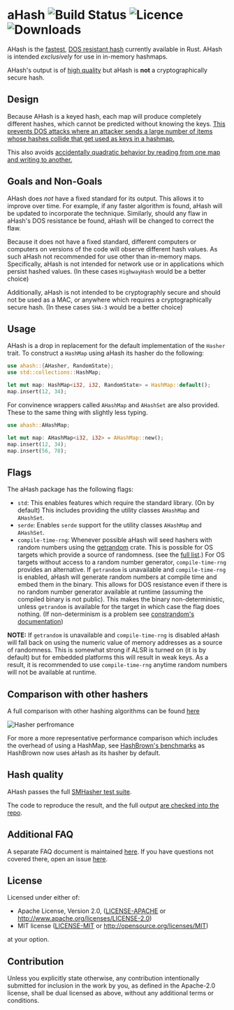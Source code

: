 # aHash     ![Build Status](https://img.shields.io/github/workflow/status/tkaitchuck/ahash/Rust) ![Licence](https://img.shields.io/crates/l/ahash) ![Downloads](https://img.shields.io/crates/d/ahash) 

AHash is the [fastest](https://github.com/tkaitchuck/aHash/blob/master/compare/readme.md#Speed), 
[DOS resistant hash](https://github.com/tkaitchuck/aHash/wiki/How-aHash-is-resists-DOS-attacks) currently available in Rust.
AHash is intended *exclusively* for use in in-memory hashmaps. 

AHash's output is of [high quality](https://github.com/tkaitchuck/aHash/blob/master/compare/readme.md#Quality) but aHash is **not** a cryptographically secure hash.

## Design

Because AHash is a keyed hash, each map will produce completely different hashes, which cannot be predicted without knowing the keys.
[This prevents DOS attacks where an attacker sends a large number of items whose hashes collide that get used as keys in a hashmap.](https://github.com/tkaitchuck/aHash/wiki/How-aHash-is-resists-DOS-attacks)

This also avoids [accidentally quadratic behavior by reading from one map and writing to another.](https://accidentallyquadratic.tumblr.com/post/153545455987/rust-hash-iteration-reinsertion)

## Goals and Non-Goals

AHash does *not* have a fixed standard for its output. This allows it to improve over time. For example,
if any faster algorithm is found, aHash will be updated to incorporate the technique.
Similarly, should any flaw in aHash's DOS resistance be found, aHash will be changed to correct the flaw.

Because it does not have a fixed standard, different computers or computers on versions of the code will observe different hash values.
As such aHash not recommended for use other than in-memory maps. Specifically, aHash is not intended for network use or in applications which persist hashed values.
(In these cases `HighwayHash` would be a better choice)

Additionally, aHash is not intended to be cryptographly secure and should not be used as a MAC, or anywhere which requires a cryptographically secure hash.
(In these cases `SHA-3` would be a better choice)

## Usage

AHash is a drop in replacement for the default implementation of the `Hasher` trait. To construct a `HashMap` using aHash 
its hasher do the following:

```rust
use ahash::{AHasher, RandomState};
use std::collections::HashMap;

let mut map: HashMap<i32, i32, RandomState> = HashMap::default();
map.insert(12, 34);
```
For convinence wrappers called `AHashMap` and `AHashSet` are also provided.
These to the same thing with slightly less typing.
```rust
use ahash::AHashMap;

let mut map: AHashMap<i32, i32> = AHashMap::new();
map.insert(12, 34);
map.insert(56, 78);
```

## Flags

The aHash package has the following flags:
* `std`: This enables features which require the standard library. (On by default) This includes providing the utility classes `AHashMap` and `AHashSet`.
* `serde`: Enables `serde` support for the utility classes `AHashMap` and `AHashSet`.
* `compile-time-rng`: Whenever possible aHash will seed hashers with random numbers using the [getrandom](https://github.com/rust-random/getrandom) crate. 
This is possible for OS targets which provide a source of randomness. (see the [full list](https://docs.rs/getrandom/0.2.0/getrandom/#supported-targets).)
For OS targets without access to a random number generator, `compile-time-rng` provides an alternative.
If `getrandom` is unavailable and `compile-time-rng` is enabled, aHash will generate random numbers at compile time and embed them in the binary.
This allows for DOS resistance even if there is no random number generator available at runtime (assuming the compiled binary is not public).
This makes the binary non-deterministic, unless `getrandom` is available for the target in which case the flag does nothing.
(If non-determinism is a problem see [constrandom's documentation](https://github.com/tkaitchuck/constrandom#deterministic-builds))

**NOTE:** If `getrandom` is unavailable and `compile-time-rng` is disabled aHash will fall back on using the numeric 
value of memory addresses as a source of randomness. This is somewhat strong if ALSR is turned on (it is by default)
but for embedded platforms this will result in weak keys. As a result, it is recommended to use `compile-time-rng` anytime
random numbers will not be available at runtime.

## Comparison with other hashers

A full comparison with other hashing algorithms can be found [here](https://github.com/tkaitchuck/aHash/blob/master/compare/readme.md)

![Hasher perfromance](https://docs.google.com/spreadsheets/d/e/2PACX-1vSK7Li2nS-Bur9arAYF9IfT37MP-ohAe1v19lZu5fd9MajI1fSveLAQZyEie4Ea9k5-SWHTff7nL2DW/pubchart?oid=1323618938&format=image)

For more a more representative performance comparison which includes the overhead of using a HashMap, see [HashBrown's benchmarks](https://github.com/rust-lang/hashbrown#performance)
as HashBrown now uses aHash as its hasher by default.

## Hash quality

AHash passes the full [SMHasher test suite](https://github.com/rurban/smhasher). 

The code to reproduce the result, and the full output [are checked into the repo](https://github.com/tkaitchuck/aHash/tree/master/smhasher).

## Additional FAQ

A separate FAQ document is maintained [here](https://github.com/tkaitchuck/aHash/blob/master/FAQ.md). 
If you have questions not covered there, open an issue [here](https://github.com/tkaitchuck/aHash/issues).

## License

Licensed under either of:

 * Apache License, Version 2.0, ([LICENSE-APACHE](LICENSE-APACHE) or http://www.apache.org/licenses/LICENSE-2.0)
 * MIT license ([LICENSE-MIT](LICENSE-MIT) or http://opensource.org/licenses/MIT)

at your option.

## Contribution

Unless you explicitly state otherwise, any contribution intentionally submitted
for inclusion in the work by you, as defined in the Apache-2.0 license, shall be dual licensed as above, without any
additional terms or conditions.








